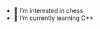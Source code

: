 - 👀 I’m interested in chess
- 🌱 I’m currently learning C++

<!---
Andyson007/Andyson007 is a ✨ special ✨ repository because its `README.md` (this file) appears on your GitHub profile.
You can click the Preview link to take a look at your changes.
--->
